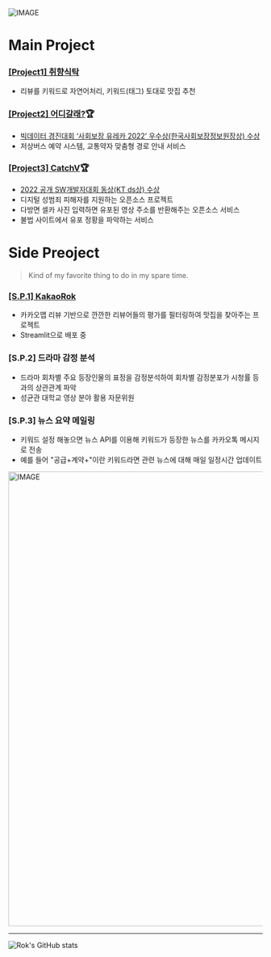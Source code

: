   <!--
![header](https://capsule-render.vercel.app/api?type=waving&color=ffffff&height=300&section=header&text=Rok's%20Github&fontSize=90&animation=fadeIn&fontAlignY=38&desc=The%20target%20Domain%20:%20DA/CV/NLP&descAlignY=51&descAlign=62)
  -->
 
<picture>
  <source media="(prefers-color-scheme: dark)" srcset="https://velog.velcdn.com/images/sungrok7/post/61e522aa-fa9e-4cec-a466-3db38ee112bf/image.png">
  <source media="(prefers-color-scheme: light)" srcset="https://velog.velcdn.com/images/sungrok7/post/5a7dfddd-420a-4e69-ad5f-afc74da99bdc/image.png">
  <img alt="IMAGE" src="http://LIGHT_IMAGE_URL.png">
</picture>

# Main Project

### [[Project1] 취향식탁](https://adaptable-newsboy-3bc.notion.site/ppt-bf8e30a6595c4fc098071ab75f9bce4a)
- 리뷰를 키워드로 자연어처리, 키워드(태그) 토대로 맛집 추천

### [[Project2] 어디갈래?](https://www.notion.so/ppt_-bf44dd782a7e4a919b50d95d03a00709):trophy:
- [빅데이터 경진대회 ‘사회보장 유레카 2022’ 우수상(한국사회보장정보원장상) 수상](https://www.etnews.com/20220720000253)
- 저상버스 예약 시스템, 교통약자 맞춤형 경로 안내 서비스

### [[Project3] CatchV](https://www.notion.so/da92758cda7743d09a4b6931a3605e16):trophy:
- [2022 공개 SW개발자대회 동상(KT ds상) 수상](https://youtu.be/0Ui0ibt0NYQ)
- 디지털 성범죄 피해자를 지원하는 오픈소스 프로젝트
- 다방면 셀카 사진 입력하면 유포된 영상 주소를 반환해주는 오픈소스 서비스
- 불법 사이트에서 유포 정황을 파악하는 서비스



# Side Preoject
> Kind of my favorite thing to do in my spare time. </br>

### [[S.P.1] KakaoRok](https://learningnrunning-kakaorok-app-5fnvcn.streamlit.app/)
- 카카오맵 리뷰 기반으로 깐깐한 리뷰어들의 평가를 필터링하여 맛집을 찾아주는 프로젝트
- Streamlit으로 배포 중

### [S.P.2] 드라마 감정 분석
- 드라마 회차별 주요 등장인물의 표정을 감정분석하여 회차별 감정분포가 시청률 등과의 상관관계 파악
- 성균관 대학교 영상 분야 활용 자문위원

### [S.P.3] 뉴스 요약 메일링
- 키워드 설정 해놓으면 뉴스 API를 이용해 키워드가 등장한 뉴스를 카카오톡 메시지로 전송
- 예를 들어 "공급+계약+"이란 키워드라면 관련 뉴스에 대해 매일 일정시간 업데이트


<picture>
  <source media="(prefers-color-scheme: dark)" srcset="./profile-3d-contrib/profile-night-green.svg" width="900">
  <source media="(prefers-color-scheme: light)" srcset="./profile-3d-contrib/profile-south-season-animate.svg" width="900">
  <img alt="IMAGE" src="http://LIGHT_IMAGE_URL.png">
</picture>
 
___


![Rok's GitHub stats](https://github-readme-stats.vercel.app/api?username=learningnrunning&&show_icons=true&theme=radical)

 <br>
   <!--
![Hits](https://hits.seeyoufarm.com/api/count/incr/badge.svg?url=https%3A%2F%2Fgithub.com%2Fxilverh0ya&count_bg=%2379C83D&title_bg=%23555555&icon=&icon_color=%23E7E7E7&title=hits&edge_flat=false)
      
![footer](https://capsule-render.vercel.app/api?section=footer&type=waving&color=8B00FF)

 -->      
 
 <!-- 
<h3><p align='center'> ⭐ Skill ⭐ </p></h3>
<p align='left'>
  <img src="https://img.shields.io/badge/python-3670A0?style=for-the-badge&logo=python&logoColor=ffdd54">
  <img src="https://img.shields.io/badge/flask-%23000.svg?style=for-the-badge&logo=flask&logoColor=white">
  <br>
  <img src="https://img.shields.io/badge/java-%23ED8B00.svg?style=for-the-badge&logo=java&logoColor=white">
  <img src="https://img.shields.io/badge/spring-%236DB33F.svg?style=for-the-badge&logo=spring&logoColor=white">
  <br>
  <img src="https://img.shields.io/badge/html5-%23E34F26.svg?style=for-the-badge&logo=html5&logoColor=white">
  <img src="https://img.shields.io/badge/css3-%231572B6.svg?style=for-the-badge&logo=css3&logoColor=white">
  <img src="https://img.shields.io/badge/javascript-%23323330.svg?style=for-the-badge&logo=javascript&logoColor=%23F7DF1E">
  <br>
  <img src="https://img.shields.io/badge/markdown-%23000000.svg?style=for-the-badge&logo=markdown&logoColor=white">
</p>

___


<h3><p align='center'> ♟ DL/ML ♟ </p></h3>
<br>
<p align='left'>
  <img src="https://img.shields.io/badge/numpy-%23013243.svg?style=for-the-badge&logo=numpy&logoColor=white">
  <img src="https://img.shields.io/badge/pandas-%23150458.svg?style=for-the-badge&logo=pandas&logoColor=white"/>
  <img src="https://img.shields.io/badge/Plotly-%233F4F75.svg?style=for-the-badge&logo=plotly&logoColor=white">
  <br>
  <img src="https://img.shields.io/badge/opencv-%23white.svg?style=for-the-badge&logo=opencv&logoColor=white">
  <img src="https://img.shields.io/badge/PyTorch-%23EE4C2C.svg?style=for-the-badge&logo=PyTorch&logoColor=white">
  <img src="https://img.shields.io/badge/TensorFlow-%23FF6F00.svg?style=for-the-badge&logo=TensorFlow&logoColor=white">
  </p>

___

<p align='left'> 🛠 Tool 🛠 </p>
<p align='left'>
  <img src="https://img.shields.io/badge/Eclipse-2C2255?logo=Eclipse IDE&logoColor=white"/>
  <img src="https://img.shields.io/badge/IntelliJ-000000?logo=IntelliJ IDEA&logoColor=white"/>
  <br>
  <img src="https://img.shields.io/badge/Jupyter-F37626?logo=Jupyter&logoColor=white"/>
  <img src="https://img.shields.io/badge/Anaconda-44A833?logo=Anaconda&logoColor=white"/>
  <img src="https://img.shields.io/badge/Google Colab-FFAE1A?logo=GoogleColab&logoColor=white"/>
  <img src="https://img.shields.io/badge/Pycharm-000000?logo=Pycharm&logoColor=white"/>
  <br>
  <img src="https://img.shields.io/badge/Visual Studio Code-007ACC?logo=Visual Studio Code&logoColor=white"/>
  <br>
  <img src="https://img.shields.io/badge/MySQL-4479A1?logo=MySQL&logoColor=white"/>
  <br>
  <img src="https://img.shields.io/badge/Slack-4A154B?logo=Slack&logoColor=white"/>
  <img src="https://img.shields.io/badge/Git-F05032?logo=Git&logoColor=white"/>
  <img src="https://img.shields.io/badge/Github-181717?logo=Github&logoColor=white"/>
  <br>
</p> -->

